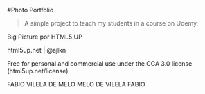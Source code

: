 #Photo Portfolio

> A simple project to teach my students in a course on Udemy,

Big Picture por HTML5 UP

html5up.net | @ajlkn

Free for personal and commercial use under the CCA 3.0 license (html5up.net/license)

FABIO VILELA DE MELO
MELO DE VILELA FABIO
